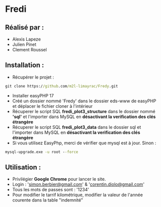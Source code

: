 # Fredi
## Réalisé par : 
* Alexis Lapeze
* Julien Pinet
* Clement Roussel

## Installation : 
* Récupérer le projet : 
```cmd
git clone https://github.com/m2l-limayrac/Fredy.git
````
* Installer easyPHP 17
* Créé un dossier nommé 'Fredy' dans le dossier eds-www de easyPHP et déplacer le fichier cloner à l'intérieur
* Récuperer le script SQL **fredi_plot3_structure** dans le dossier nommé **'sql'** et l'importer dans MySQL en **désactivant la verification des clés étrangère**
* Récuperer le script SQL **fredi_plot3_data** dans le dossier sql et l'importer dans MySQL en **désactivant la verification des clés étrangère**
* Si vous utilisez EasyPhp, merci de vérifier que mysql est à jour. Sinon :
```cmd
mysql-upgrade.exe -u root --force
```
## Utilisation : 
* Privilégier __**Google Chrome**__ pour lancer le site.
* Login : 'simon.berbier@gmail.com' & 'corentin.diolo@gmail.com'
* Tous les mots de passes sont : '1234'
* Pour modifier le tarrif kilométrique, modifier la valeur de l'année courente dans la table "indemnité"
